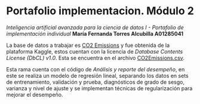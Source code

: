 # Portafolio implementacion. Módulo 2
*Inteligencia artificial avanzada para la ciencia de datos I - Portafolio de implementación individual*
**María Fernanda Torres Alcubilla A01285041**

La base de datos a trabajar es [CO2 Emissions](https://www.kaggle.com/datasets/bhuviranga/co2-emissions) y fue obtenida de la plataforma Kaggle, estos cuentan con la licencia de *Database Contents License (DbCL) v1.0*. Esta se encuentra en el archivo [CO2Emissions.csv](CO2Emissions.csv).

Esta rama cuenta con el código de *Análisis y reporte del desempeño*, en este se realiza un modelo de regresión lineal, separando los datos en sets de entrenamiento, validación y prueba, diagnósticos de grado de sesgo, varianza y nivel de ajuste y se implementan técnicas de regularización para mejorar el desempeño.
